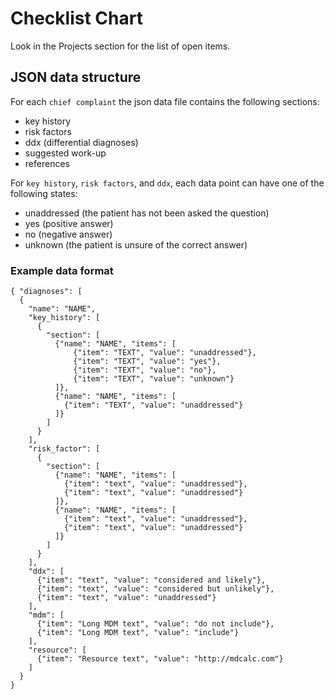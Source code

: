 # Checklist Chart

Look in the Projects section for the list of open items.

## JSON data structure

For each `chief complaint` the json data file contains the following sections:

- key history
- risk factors
- ddx (differential diagnoses)
- suggested work-up
- references

For `key history`, `risk factors`, and `ddx`, each data point can have one of the following states:

- unaddressed (the patient has not been asked the question)
- yes (positive answer)
- no (negative answer)
- unknown (the patient is unsure of the correct answer)

### Example data format

    { "diagnoses": [
      {
        "name": "NAME",
        "key_history": [
          {
            "section": [
              {"name": "NAME", "items": [
                  {"item": "TEXT", "value": "unaddressed"},
                  {"item": "TEXT", "value": "yes"},
                  {"item": "TEXT", "value": "no"},
                  {"item": "TEXT", "value": "unknown"}
              ]},
              {"name": "NAME", "items": [
                {"item": "TEXT", "value": "unaddressed"}
              ]}
            ]
          }
        ],
        "risk_factor": [
          {
            "section": [
              {"name": "NAME", "items": [
                {"item": "text", "value": "unaddressed"},
                {"item": "text", "value": "unaddressed"}
              ]},
              {"name": "NAME", "items": [
                {"item": "text", "value": "unaddressed"},
                {"item": "text", "value": "unaddressed"}
              ]}
            ]
          }
        ],
        "ddx": [
          {"item": "text", "value": "considered and likely"},
          {"item": "text", "value": "considered but unlikely"},
          {"item": "text", "value": "unaddressed"}
        ],
        "mdm": [
          {"item": "Long MDM text", "value": "do not include"},
          {"item": "Long MDM text", "value": "include"}
        ],
        "resource": [
          {"item": "Resource text", "value": "http://mdcalc.com"}
        ]
      }
    }
